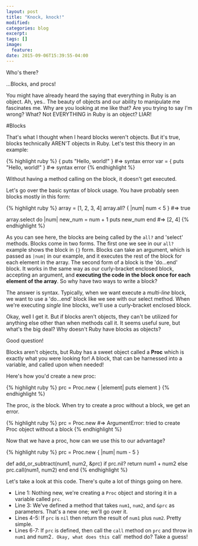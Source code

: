 ```yaml
---
layout: post
title: "Knock, knock!"
modified:
categories: blog
excerpt:
tags: []
image:
  feature:
date: 2015-09-06T15:39:55-04:00
---
```


Who's there?

...Blocks, and procs!

You might have already heard the saying that everything in Ruby is an object. Ah, yes.. The beauty of objects and our ability
to manipulate me fascinates me. Why are you looking at me like that? Are you trying to say I'm wrong? What? Not EVERYTHING in
Ruby is an object? LIAR!

#Blocks

That's what I thought when I heard blocks weren't objects. But it's true, blocks technically AREN'T objects in Ruby. Let's test this
theory in an example:

{% highlight ruby %}
{ puts "Hello, world!" } #=> syntax error
var = { puts "Hello, world!" } #=> syntax error
{% endhighlight %}

Without having a method calling on the block, it doesn't get executed.

Let's go over the basic syntax of block usage. You have probably seen blocks mostly in this form:

{% highlight ruby %}
array = [1, 2, 3, 4]
array.all? { |num| num < 5 }
#=> true

array.select do |num|
  new_num = num + 1
  puts new_num
end
#=> [2, 4]
{% endhighlight %}

As you can see here, the blocks are being called by the `all?` and 'select' methods. Blocks come in two forms. The first one we see in our `all?` example shows the block in `{}` form. Blocks can take an argument, which is passed as `|num|` in our example, and it executes the rest of the block for each element in the array. The second form of a block is the 'do...end' block. It works in the same way as our curly-bracket enclosed block, accepting an argument, and **executing the code in the block once for each element of the array**. So why have two ways to write a block?

The answer is syntax. Typically, when we want execute a *multi-line* block, we want to use a 'do...end' block like we see with our select method. When we're executing *single* line blocks, we'll use a curly-bracket enclosed block.

Okay, well I get it. But if blocks aren't objects, they can't be utilized for anything else other than when methods call it. It seems useful sure, but what's the big deal? Why doesn't Ruby have blocks as objects?

Good question!

Blocks aren't objects, but Ruby has a sweet object called a **Proc** which is exactly what you were looking for! A block, that can be harnessed into a variable, and called upon when needed!

Here's how you'd create a new proc:

{% highlight ruby %}
prc = Proc.new { |element| puts element }
{% endhighlight %}

The proc, *is* the block. When try to create a proc without a block, we get an error.

{% highlight ruby %}
prc = Proc.new
#=> ArgumentError: tried to create Proc object without a block
{% endhighlight %}

Now that we have a proc, how can we use this to our advantage?

{% highlight ruby %}
prc = Proc.new { |num| num - 5 }

def add_or_subtract(num1, num2, &prc)
  if prc.nil?
    return num1 + num2
  else
    prc.call(num1, num2)
  end
end
{% endhighlight %}

Let's take a look at this code. There's quite a lot of things going on here.

* Line 1: Nothing new, we're creating a `Proc` object and storing it in a variable called `prc`.
* Line 3: We've defined a method that takes `num1`, `num2`, and `&prc` as parameters. That's a new one; we'll go over it.
* Lines 4-5: If `prc` is `nil` then return the result of `num1` plus `num2`. Pretty simple.
* Lines 6-7: If `prc` is defined, then call the `call` method on `prc` and throw in `num1` and num2`. Okay, what does this `call` method do? Take a guess!
